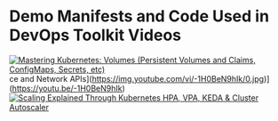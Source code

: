 # Demo Manifests and Code Used in DevOps Toolkit Videos

[![Mastering Kubernetes: Volumes (Persistent Volumes and Claims, ConfigMaps, Secrets, etc)](https://img.youtube.com/vi/yYQXKiiJzS8/0.jpg)](https://youtu.be/yYQXKiiJzS8)ce and Network APIs](https://img.youtube.com/vi/-1H0BeN9hIk/0.jpg)](https://youtu.be/-1H0BeN9hIk)
[![Scaling Explained Through Kubernetes HPA, VPA, KEDA & Cluster Autoscaler](https://img.youtube.com/vi/HQY2jgSN6pA/0.jpg)](https://youtu.be/HQY2jgSN6pA)
